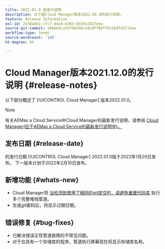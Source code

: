 ```yaml
---
title: 2022.01.0 版发行说明
description: 以下是Cloud Manager版本2022.01.0的发行说明。
feature: Release Information
exl-id: 2d38abb1-cfc7-44a9-b303-b555e2827eea
source-git-commit: ebbbbdca2bfd834bc3dc0ff06ffb318df42713ee
workflow-type: tm+mt
source-wordcount: '145'
ht-degree: 6%

---
```


# Cloud Manager版本2021.12.0的发行说明 {#release-notes}

以下部分概述了 [!UICONTROL Cloud Manager] 版本2022.01.0。

>[!NOTE]
>
>有关AEMas a Cloud Service中Cloud Manager的最新发行说明，请参阅 [Cloud Manager(位于AEMas a Cloud Service的最新发行说明中)。](https://experienceleague.adobe.com/docs/experience-manager-cloud-service/content/implementing/using-cloud-manager/release-notes-cloud-manager/release-notes-cm-current.html)

## 发布日期 {#release-date}

的发行日期 [!UICONTROL Cloud Manager] 2022.01.0版于2022年1月20日发布。 下一版本计划于2022年2月10日发布。

## 新增功能 {#whats-new}

* Cloud Manager将 [当检测到使用了相同的git提交时，请避免重建代码库](/help/using/setting-up-project.md#build-artifact-reuse) 执行多个完整堆栈管道。
* 生成git密码后，将显示过期日期。

## 错误修复 {#bug-fixes}

* 已解决错误正性管道故障的不常见问题。
* 对于仅具有一个存储库的程序，管道执行屏幕现在将显示存储库名称。
